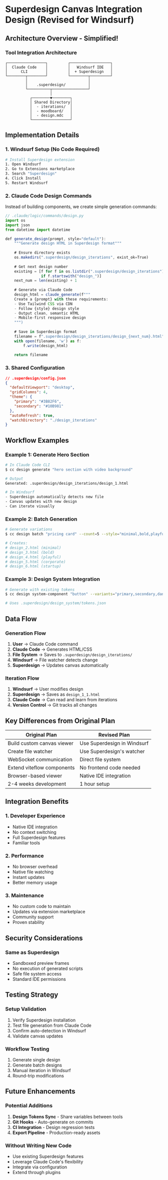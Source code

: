# Superdesign Canvas Integration Design (Revised for Windsurf)

## Architecture Overview - Simplified!

### Tool Integration Architecture
```
┌─────────────────┐         ┌──────────────────┐
│  Claude Code    │         │   Windsurf IDE   │
│      CLI        │         │  + Superdesign   │
└────────┬────────┘         └────────┬─────────┘
         │                           │
         │    .superdesign/          │
         └──────────┬────────────────┘
                    │
           ┌────────▼────────┐
           │ Shared Directory│
           │  - iterations/  │
           │  - moodboard/   │
           │  - design.mdc   │
           └─────────────────┘
```

## Implementation Details

### 1. Windsurf Setup (No Code Required)
```bash
# Install Superdesign extension
1. Open Windsurf
2. Go to Extensions marketplace
3. Search "Superdesign"
4. Click Install
5. Restart Windsurf
```

### 2. Claude Code Design Commands
Instead of building components, we create simple generation commands:

```javascript
// .claude/logic/commands/design.py
import os
import json
from datetime import datetime

def generate_design(prompt, style="default"):
    """Generate design HTML in Superdesign format"""
    
    # Ensure directory exists
    os.makedirs(".superdesign/design_iterations", exist_ok=True)
    
    # Get next design number
    existing = [f for f in os.listdir(".superdesign/design_iterations") 
                if f.startswith("design_")]
    next_num = len(existing) + 1
    
    # Generate via Claude Code
    design_html = claude_generate(f"""
    Create a {prompt} with these requirements:
    - Use Tailwind CSS via CDN
    - Follow {style} design style
    - Output clean, semantic HTML
    - Mobile-first responsive design
    """)
    
    # Save in Superdesign format
    filename = f".superdesign/design_iterations/design_{next_num}.html"
    with open(filename, 'w') as f:
        f.write(design_html)
    
    return filename
```

### 3. Shared Configuration
```json
// .superdesign/config.json
{
  "defaultViewport": "desktop",
  "gridColumns": 4,
  "theme": {
    "primary": "#3B82F6",
    "secondary": "#10B981"
  },
  "autoRefresh": true,
  "watchDirectory": "./design_iterations"
}
```

## Workflow Examples

### Example 1: Generate Hero Section
```bash
# In Claude Code CLI
$ cc design generate "hero section with video background"

# Output
Generated: .superdesign/design_iterations/design_1.html

# In Windsurf
- Superdesign automatically detects new file
- Canvas updates with new design
- Can iterate visually
```

### Example 2: Batch Generation
```bash
# Generate variations
$ cc design batch "pricing card" --count=5 --style="minimal,bold,playful,corporate,startup"

# Creates:
# design_2.html (minimal)
# design_3.html (bold)
# design_4.html (playful)
# design_5.html (corporate)
# design_6.html (startup)
```

### Example 3: Design System Integration
```bash
# Generate with existing tokens
$ cc design system-component "button" --variants="primary,secondary,danger"

# Uses .superdesign/design_system/tokens.json
```

## Data Flow

### Generation Flow
1. **User** → Claude Code command
2. **Claude Code** → Generates HTML/CSS
3. **File System** → Saves to `.superdesign/design_iterations/`
4. **Windsurf** → File watcher detects change
5. **Superdesign** → Updates canvas automatically

### Iteration Flow
1. **Windsurf** → User modifies design
2. **Superdesign** → Saves as `design_1_1.html`
3. **Claude Code** → Can read and learn from iterations
4. **Version Control** → Git tracks all changes

## Key Differences from Original Plan

| Original Plan | Revised Plan |
|--------------|--------------|
| Build custom canvas viewer | Use Superdesign in Windsurf |
| Create file watcher | Use Superdesign's watcher |
| WebSocket communication | Direct file system |
| Extend viteflow components | No frontend code needed |
| Browser-based viewer | Native IDE integration |
| 2-4 weeks development | 1 hour setup |

## Integration Benefits

### 1. Developer Experience
- Native IDE integration
- No context switching
- Full Superdesign features
- Familiar tools

### 2. Performance
- No browser overhead
- Native file watching
- Instant updates
- Better memory usage

### 3. Maintenance
- No custom code to maintain
- Updates via extension marketplace
- Community support
- Proven stability

## Security Considerations

### Same as Superdesign
- Sandboxed preview frames
- No execution of generated scripts
- Safe file system access
- Standard IDE permissions

## Testing Strategy

### Setup Validation
1. Verify Superdesign installation
2. Test file generation from Claude Code
3. Confirm auto-detection in Windsurf
4. Validate canvas updates

### Workflow Testing
1. Generate single design
2. Generate batch designs
3. Manual iteration in Windsurf
4. Round-trip modifications

## Future Enhancements

### Potential Additions
1. **Design Tokens Sync** - Share variables between tools
2. **Git Hooks** - Auto-generate on commits
3. **CI Integration** - Design regression tests
4. **Export Pipeline** - Production-ready assets

### Without Writing New Code
- Use existing Superdesign features
- Leverage Claude Code's flexibility
- Integrate via configuration
- Extend through plugins